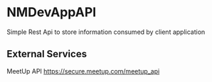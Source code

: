 # NMDevAppAPI
Simple Rest Api to store information consumed by client application


## External Services
MeetUp API
https://secure.meetup.com/meetup_api
